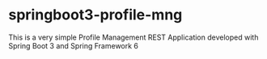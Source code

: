 # springboot3-profile-mng
This is a very simple Profile Management REST Application developed with Spring Boot 3 and Spring Framework 6 
